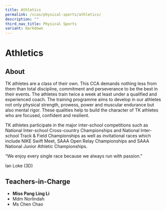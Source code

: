 ```yaml
---
title: Athletics
permalink: /ccas/physical-sports/athletics/
description: ""
third_nav_title: Physical Sports
variant: markdown
---
```

# Athletics

## **About**

TK athletes are a class of their own. This CCA demands nothing less from them than total discipline, commitment and perseverance to be the best in their events. The athletes train twice a week at least under a qualified and experienced coach. The training programme aims to develop in our athletes not only physical strength, prowess, power and muscular endurance but also mental rigor. These qualities help to build the character of TK athletes who are focused, confident and resilient.

TK athletes participate in the major inter-school competitions such as National Inter-school Cross-country Championships and National Inter-school Track & Field Championships as well as invitational races which include NIKE Swift Meet, SAAA Open Relay Championships and SAAA National Junior Athletic Championships.

“We enjoy every single race because we always run with passion.”

Ian Loke (3D)

## **Teachers-in-Charge**

*   **Miss Pang Ling Li**
*   Mdm Norlindah
*   Ms Chen Chao
